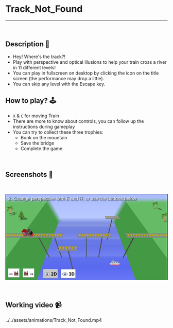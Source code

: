 # **Track_Not_Found** 

---

<br>

## **Description 📃**
- Hey! Where's the track?!
- Play with perspective and optical illusions to help your train cross a river in 11 different levels!
- You can play in fullscreen on desktop by clicking the icon on the title screen (the performance may drop a little).
- You can skip any level with the Escape key.
## **How to play? 🕹️**
- `X` & `C` for moving Train
- There are more to know about controls, you can follow up the instructions during gameplay
- You can try to collect these three trophies:
	- Bonk on the mountain
	- Save the bridge
	- Complete the game
	
<br>

## **Screenshots 📸**

<br>

![image](../../assets/images/Track_Not_Found.jpg)

<br>


## **Working video 📹**

../../assets/animations/Track_Not_Found.mp4
